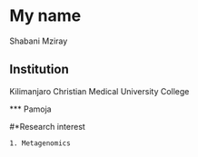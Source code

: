  # My name
 Shabani Mziray
 
 ## Institution
 Kilimanjaro Christian Medical University College
 
 *** Pamoja
 
#*Research interest

    1. Metagenomics
 
